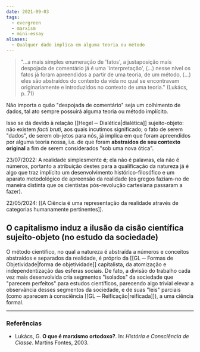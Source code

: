 ```yaml
---
date: 2021-09-03
tags:
  - evergreen
  - marxism
  - mini-essay
aliases: 
  - Qualquer dado implica em alguma teoria ou método
---
```

> "...a mais simples enumeração de 'fatos', a justaposição mais despojada de comentário já é uma 'interpretação', (...) nesse nível os fatos já foram apreendidos a partir de uma teoria, de um método, (...) eles são abstraídos do contexto da vida no qual se encontravam originariamente e introduzidos no contexto de uma teoria." (Lukács, p. 71)

Não importa o quão "despojada de comentário" seja um colhimento de dados, tal ato sempre possuirá alguma teoria ou método implícito. 

Isso se dá devido à relação [[Hegel ─ Dialética|dialética]] sujeito-objeto: não existem *facti bruti*, aos quais incutimos significado; o fato de serem "dados", de serem ob-jetos para nós, já implica em que foram apreendidos por alguma teoria nossa, i.e. de que foram **abstraídos de seu contexto original** a fim de serem considerados "sob uma nova ótica". 

23/07/2022: A realidade simplesmente **é**; ela não é palavras, ela não é números, portanto a atribuição destes para a qualificação da natureza já é algo que traz implícito um desenvolvimento histórico-filosófico e um aparato metodológico de apreensão da realidade (os gregos faziam-no de maneira distinta que os cientistas pós-revolução cartesiana passaram a fazer). 

22/05/2024: [[A Ciência é uma representação da realidade através de categorias humanamente pertinentes]].

## O capitalismo induz a ilusão da cisão científica sujeito-objeto (no estudo da sociedade)
O método científico, no qual a natureza é abstraída a números e conceitos abstraídos e separados da realidade, é próprio da [[GL ─ Formas de Objetividade|forma de objetividade]] capitalista, da atomização e independentização das esferas sociais. De fato, a divisão do trabalho cada vez mais desenvolvida cria segmentos "isolados" da sociedade que "parecem perfeitos" para estudos científicos, parecendo algo trivial elevar a observância desses segmentos da sociedade, e de suas "leis" parciais (como aparecem à consciência [[GL ─ Reificação|reificada]]), a uma ciência formal. 


---
### Referências
- Lukács, G. **O que é marxismo ortodoxo?**. In: *História e Consciência de Classe*. Martins Fontes, 2003. 